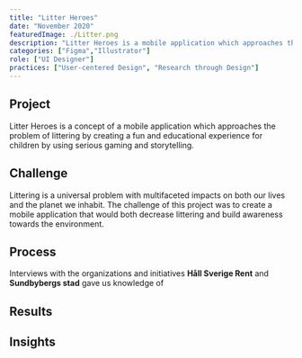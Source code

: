 ```yaml
---
title: "Litter Heroes"
date: "November 2020"
featuredImage: ./Litter.png
description: "Litter Heroes is a mobile application which approaches the problem of littering by creating a fun and educational experience for children"
categories: ["Figma","Illustrator"]
role: ["UI Designer"]
practices: ["User-centered Design", "Research through Design"]
---
```


## Project
Litter Heroes is a concept of a mobile application which approaches the problem of littering by creating a fun and educational experience for children by using serious gaming and storytelling.
## Challenge
Littering is a universal problem with multifaceted impacts on both our lives and the planet we inhabit. The challenge of this project was to create a mobile application that would both decrease littering and build awareness towards the environment.
## Process
Interviews with the organizations and initiatives **Håll Sverige Rent** and **Sundbybergs stad** gave us knowledge of 

## Results

## Insights


